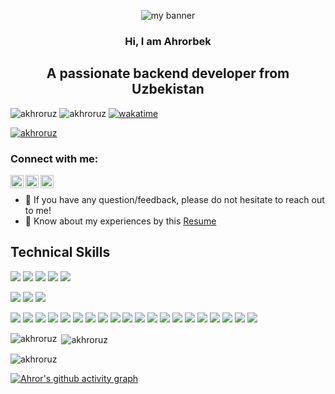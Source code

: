 <p align="center">
  <img src="https://telegra.ph/file/402cb7a517ff837c220bc.jpg" alt="my banner">
</p>

<h3 align="center">
Hi, I am Ahrorbek
</h3>

<h2 align="center">
A passionate backend developer from Uzbekistan
</h2> 

<p align="left"> 
  <img src="https://komarev.com/ghpvc/?username=akhroruz&label=Profile%20views&color=0e75b6&style=flat" alt="akhroruz"/>
  <img src="https://visitor-badge.glitch.me/badge?page_id=akhroruz" alt="akhroruz"/>
  <a href="https://wakatime.com/badge/user/1db5173c-4f0f-41f5-907b-2b965e7ee215/project/42c35e8f-e5f0-422c-b74d-7398fa61faab"><img src="https://wakatime.com/badge/user/1db5173c-4f0f-41f5-907b-2b965e7ee215/project/42c35e8f-e5f0-422c-b74d-7398fa61faab.svg" alt="wakatime"></a>
</p>



<p align="left"> <a href="https://github.com/ryo-ma/github-profile-trophy"><img src="https://github-profile-trophy.vercel.app/?username=akhroruz" alt="akhroruz" /></a> </p>

### Connect with me:

<a href="https://www.linkedin.com/in/ahrorbek-turginboyev-b31263251/"><img align="left" src="https://raw.githubusercontent.com/yushi1007/yushi1007/main/images/linkedin.svg" alt="Yu Shi | LinkedIn" width="21px"/></a>
<a href="https://t.me/ahrorpro"><img align="left" src="https://upload.wikimedia.org/wikipedia/commons/8/83/Telegram_2019_Logo.svg" alt="Yu Shi | Instagram" width="21px"/></a>
<a href="https://leetcode.com/kodernet/"><img align="left" src="https://raw.githubusercontent.com/rahuldkjain/github-profile-readme-generator/master/src/images/icons/Social/leet-code.svg" alt="Yu Shi | Medium" width="21px"/></a>
</br>

- 💬 If you have any question/feedback, please do not hesitate to reach out to me!
- 🔶 Know about my experiences by this [Resume](https://github.com/akhroruz/akhroruz/blob/main/AhrorTurginboyev.pdf)


## Technical Skills

![](https://img.shields.io/badge/Python-information?color=3670A0&style=flat&logo=python&logoColor=ffdd54)
![](https://img.shields.io/badge/PHP-information?color=%23777BB4&style=flat&logo=php&logoColor=white)
![](https://img.shields.io/badge/MySQL-informational?style=flat&logo=MySQL&color=039BE5&logoColor=white)
![](https://img.shields.io/badge/PostgreSQL-informational?style=flat&logo=PostgreSQL&color=336791)
![](https://img.shields.io/badge/SQLite-informational?style=flat&logo=SQLite&color=003B57)
</br>

![](https://img.shields.io/badge/bootstrap-information?color=%23563D7C&style=flat&logo=bootstrap&logoColor=white)
![](https://img.shields.io/badge/CSS3-information?color=%231572B6&style=flat&logo=css3&logoColor=white)
![](https://img.shields.io/badge/HTML5-information?color=%23E34F26&style=flat&logo=html5&logoColor=white)
</br>

![](https://img.shields.io/badge/Django-informational?style=flat&logo=django&color=%23092E20)
![](https://img.shields.io/badge/Django-REST-information?style=flat&logo=django&logoColor=white&color=ff1709&labelColor=gray)
![](https://img.shields.io/badge/FastAPI-information?color=005571&style=flat&logo=fastapi)
![](https://img.shields.io/badge/JWT-information?color=black&style=flat&logo=JSON%20web%20tokens)
![](https://img.shields.io/badge/Redis-informational?style=flat&logo=redis&color=%23DD0031&logoColor=white)
![](https://img.shields.io/badge/Git-informational?style=flat&logo=Git&color=%23F05033&logoColor=white)
![](https://img.shields.io/badge/Postman-informational?style=flat&logo=postman&color=FF6C37&logoColor=white)
![](https://img.shields.io/badge/Ubuntu-information?color=E95420&style=flat&logo=ubuntu&logoColor=white)
![](https://img.shields.io/badge/Windows-information?color=0078D6&style=flat&logo=windows&logoColor=white)
![](https://img.shields.io/badge/Docker-information?color=%230db7ed&style=flat&logo=docker&logoColor=white)
![](https://img.shields.io/badge/Nginx-information?color=%23009639.svg&style=flat&logo=nginx&logoColor=white)
![](https://img.shields.io/badge/Gunicorn-information?color=%298729&style=flat&logo=gunicorn&logoColor=white)
![](https://img.shields.io/badge/Apache-information?color=%23D42029&style=flat&logo=apache&logoColor=white)
![](https://img.shields.io/badge/Gitlab%20CI/CD-information?color=%23181717&style=flat&logo=gitlab&logoColor=white)
![](https://img.shields.io/badge/GitHub-informational?style=flat&logo=GitHub&color=181717)
![](https://img.shields.io/badge/DigitalOcean-information?color=%230167ff&style=flat&logo=digitalOcean&logoColor=white)
![](https://img.shields.io/badge/linode-information?color=00A95C&style=flat&logo=linode&logoColor=white)
![](https://img.shields.io/badge/PhpStorm-information?style=flat&logo=phpstorm&logoColor=black&color=black&labelColor=darkorchid)
![](https://img.shields.io/badge/PyCharm-information?style=flat&logo=pycharm&logoColor=black&color=black&labelColor=green)
![](https://img.shields.io/badge/Trello-information?color=%23026AA7&style=flat&logo=Trello&logoColor=white)


<p><img align="left" src="https://github-readme-stats.vercel.app/api/top-langs?username=akhroruz&show_icons=true&locale=en&layout=compact" alt="akhroruz" /></p>

<p>&nbsp;<img align="center" src="https://github-readme-stats.vercel.app/api?username=akhroruz&show_icons=true&locale=en" alt="akhroruz" /></p>

<p><img align="center" src="https://github-readme-streak-stats.herokuapp.com/?user=akhroruz&" alt="akhroruz" /></p>

[![Ahror's github activity graph](https://github-readme-activity-graph.cyclic.app/graph?username=akhroruz&theme=high-contrast)](https://github.com/akhroruz/github-readme-activity-graph)

